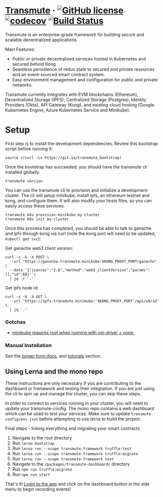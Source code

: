 # [Transmute](https://transmute.industries) &middot; [![GitHub license](https://img.shields.io/badge/license-MIT-blue.svg)](https://github.com/transmute-industries/transmute/blob/master/LICENSE) [![codecov](https://codecov.io/gh/transmute-industries/transmute/branch/master/graph/badge.svg)](https://codecov.io/gh/transmute-industries/transmute) [![Build Status](https://travis-ci.org/transmute-industries/transmute.svg?branch=master)](https://travis-ci.org/transmute-industries/transmute)

Transmute is an enterprise-grade framework for building secure and scalable decentralized applications.

Main Features:
* Public or private decentralized services hosted in Kubernetes and secured behind Kong
* Seamless persistence of redux state to secured and private resources and an event-sourced smart contract system.
* Easy environment management and configuration for public and private networks.

Transmute currently integrates with EVM blockchains (Ethereum), Decentralized Storage (IPFS), Centralized Storage (Postgres), Identity Providers (Okta), API Gateway (Kong), and existing cloud hosting (Google Kubernetes Engine, Azure Kubernetes Service and Minikube).

Setup
=====

First step is to install the development dependencies. Review this bootstrap script before running it:

```
source <(curl -Ls https://git.io/transmute_bootstrap)
```

Once the bootstrap has succeeded, you should have the transmute cli installed globally.

```
transmute version
```

You can use the transmute cli to provision and initialize a development cluster. The cli will setup minikube, install ipfs, an ethereum testnet and kong, and configure them. It will also modify your hosts files, so you can easily access these services:

```
transmute k8s provision-minikube my-cluster
transmute k8s init my-cluster
```

Once this process has completed, you should be able to talk to ganache and ipfs through kong via curl (note the kong port will need to be updated, `kubectl get svc`):


Get ganache web3 client version:

```
curl -s -k -X POST \
  --url "https://ganache.transmute.minikube:$KONG_PROXY_PORT/ganache" \
  --data '{"jsonrpc":"2.0","method":"web3_clientVersion","params":[],"id":68}' \
  | jq -r '.'
```

Get ipfs node id:

```
curl -s -k -X GET \
  --url 'https://ipfs.transmute.minikube:'$KONG_PROXY_PORT'/api/v0/id' \
  | jq '.'
```

### Gotchas

- [minikube requires root when running with vm-driver = none.](https://blog.travis-ci.com/2017-10-26-running-kubernetes-on-travis-ci-with-minikube) 

### Manual Installation

See the [longer form docs](./docs/README.md), and [tutorials](./tutorials) section.

## Using Lerna and the mono repo

These instructions are only necessary if you are contributing to the dashboard or framework and testing their integration. If you are just using the cli to spin up and manage the cluster, you can skip these steps.

In order to connect to services running in your cluster, you will need to update your transmute-config. The mono repo contains a web dashboard which can be used to test your services. Make sure to update `transmute-config/env.json` before attempting to use lerna to build the project. 

Final steps - linking everything and migrating your smart contracts

1. Navigate to the root directory
1. Run `lerna bootstrap`
1. Run `lerna run --scope transmute-framework truffle:test`
1. Run `lerna run --scope transmute-framework truffle:migrate`
1. Run `lerna run --scope transmute-framework test`
1. Navigate to the `/packages/transmute-dashboard/` directory
1. Run `npm run truffle:migrate`
1. Run `npm run start`

That's it! [Login to the app](http://localhost:3000) and click on the dashboard button in the side menu to begin recording events!


